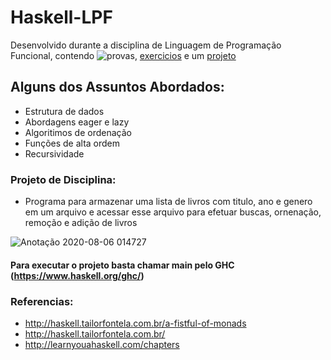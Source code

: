 # Haskell-LPF
 Desenvolvido durante a disciplina de Linguagem de Programação Funcional, contendo ![provas](https://github.com/Arvaesri/Haskell-LPF/tree/master/Provas), [exercicios](https://github.com/Arvaesri/Haskell-LPF/tree/master/Exercicios) e um [projeto](https://github.com/Arvaesri/Haskell-LPF/blob/master/ProjetoLPF.hs)
 
## Alguns dos Assuntos Abordados:
  * Estrutura de dados
  * Abordagens eager e lazy
  * Algoritimos de ordenação
  * Funções de alta ordem
  * Recursividade

### Projeto de Disciplina:
   * Programa para armazenar uma lista de livros com titulo, ano e genero em um arquivo e acessar esse arquivo para efetuar buscas, ornenação, remoção e adição de livros
  
![Anotação 2020-08-06 014727](https://user-images.githubusercontent.com/49374221/89497537-e7a88700-d792-11ea-8a42-8884ae3ee0c6.png)
 #### Para executar o projeto basta chamar main pelo GHC (https://www.haskell.org/ghc/)
### Referencias:
   * http://haskell.tailorfontela.com.br/a-fistful-of-monads
   * http://haskell.tailorfontela.com.br/
   * http://learnyouahaskell.com/chapters

